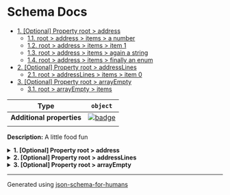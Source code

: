 # Schema Docs

- [1. [Optional] Property root > address](#address)
  - [1.1. root > address > items > a number](#address_items_i0)
  - [1.2. root > address > items > item 1](#address_items_i1)
  - [1.3. root > address > items > again a string](#address_items_i2)
  - [1.4. root > address > items > finally an enum](#address_items_i3)
- [2. [Optional] Property root > addressLines](#addressLines)
  - [2.1. root > addressLines > items > item 0](#addressLines_items_i0)
- [3. [Optional] Property root > arrayEmpty](#arrayEmpty)
  - [3.1. root > arrayEmpty > items](#arrayEmpty_items)

| Type                      | `object`                                                                                                            |
| ------------------------- | ------------------------------------------------------------------------------------------------------------------- |
| **Additional properties** | [![badge](https://img.shields.io/badge/Any+type-allowed-green)](# "Additional Properties of any type are allowed.") |
|                           |                                                                                                                     |

**Description:** A little food fun

<details>
<summary><strong> <a name="address"></a>1. [Optional] Property root > address</strong>  

</summary>
<blockquote>

| Type                      | `array`                                                                                                             |
| ------------------------- | ------------------------------------------------------------------------------------------------------------------- |
| **Additional properties** | [![badge](https://img.shields.io/badge/Any+type-allowed-green)](# "Additional Properties of any type are allowed.") |
|                           |                                                                                                                     |

|                      | Array restrictions |
| -------------------- | ------------------ |
| **Min items**        | N/A                |
| **Max items**        | N/A                |
| **Items unicity**    | False              |
| **Additional items** | True               |
| **Tuple validation** | See below          |
|                      |                    |

| Each item of this array must be      | Description          |
| ------------------------------------ | -------------------- |
| [a number](#address_items_i0)        | -                    |
| [item 1](#address_items_i1)          | followed by a string |
| [again a string](#address_items_i2)  | -                    |
| [finally an enum](#address_items_i3) | -                    |
|                                      |                      |

### <a name="address_items_i0"></a>1.1. root > address > items > a number

**Title:** a number

| Type                      | `number`                                                                                                            |
| ------------------------- | ------------------------------------------------------------------------------------------------------------------- |
| **Additional properties** | [![badge](https://img.shields.io/badge/Any+type-allowed-green)](# "Additional Properties of any type are allowed.") |
|                           |                                                                                                                     |

### <a name="address_items_i1"></a>1.2. root > address > items > item 1

| Type                      | `string`                                                                                                            |
| ------------------------- | ------------------------------------------------------------------------------------------------------------------- |
| **Additional properties** | [![badge](https://img.shields.io/badge/Any+type-allowed-green)](# "Additional Properties of any type are allowed.") |
|                           |                                                                                                                     |

**Description:** followed by a string

### <a name="address_items_i2"></a>1.3. root > address > items > again a string

**Title:** again a string

| Type                      | `enum (of string)`                                                                                                  |
| ------------------------- | ------------------------------------------------------------------------------------------------------------------- |
| **Additional properties** | [![badge](https://img.shields.io/badge/Any+type-allowed-green)](# "Additional Properties of any type are allowed.") |
|                           |                                                                                                                     |

Must be one of:
* "Street"
* "Avenue"
* "Boulevard"

### <a name="address_items_i3"></a>1.4. root > address > items > finally an enum

**Title:** finally an enum

| Type                      | `enum (of string)`                                                                                                  |
| ------------------------- | ------------------------------------------------------------------------------------------------------------------- |
| **Additional properties** | [![badge](https://img.shields.io/badge/Any+type-allowed-green)](# "Additional Properties of any type are allowed.") |
|                           |                                                                                                                     |

Must be one of:
* "NW"
* "NE"
* "SW"
* "SE"

**Example:** 

```json
[
    1600,
    "Pennsylvania",
    "Avenue",
    "NW",
    "Washington"
]
```

</blockquote>
</details>

<details>
<summary><strong> <a name="addressLines"></a>2. [Optional] Property root > addressLines</strong>  

</summary>
<blockquote>

| Type                      | `array`                                                                                                             |
| ------------------------- | ------------------------------------------------------------------------------------------------------------------- |
| **Additional properties** | [![badge](https://img.shields.io/badge/Any+type-allowed-green)](# "Additional Properties of any type are allowed.") |
|                           |                                                                                                                     |

**Description:** list of address lines

|                      | Array restrictions |
| -------------------- | ------------------ |
| **Min items**        | N/A                |
| **Max items**        | N/A                |
| **Items unicity**    | False              |
| **Additional items** | False              |
| **Tuple validation** | See below          |
|                      |                    |

| Each item of this array must be  | Description |
| -------------------------------- | ----------- |
| [item 0](#addressLines_items_i0) | -           |
|                                  |             |

### <a name="addressLines_items_i0"></a>2.1. root > addressLines > items > item 0

| Type                      | `string`                                                                                                            |
| ------------------------- | ------------------------------------------------------------------------------------------------------------------- |
| **Additional properties** | [![badge](https://img.shields.io/badge/Any+type-allowed-green)](# "Additional Properties of any type are allowed.") |
|                           |                                                                                                                     |

</blockquote>
</details>

<details>
<summary><strong> <a name="arrayEmpty"></a>3. [Optional] Property root > arrayEmpty</strong>  

</summary>
<blockquote>

| Type                      | `array`                                                                                                             |
| ------------------------- | ------------------------------------------------------------------------------------------------------------------- |
| **Additional properties** | [![badge](https://img.shields.io/badge/Any+type-allowed-green)](# "Additional Properties of any type are allowed.") |
|                           |                                                                                                                     |

|                      | Array restrictions |
| -------------------- | ------------------ |
| **Min items**        | N/A                |
| **Max items**        | N/A                |
| **Items unicity**    | False              |
| **Additional items** | False              |
| **Tuple validation** | See below          |
|                      |                    |

| Each item of this array must be | Description |
| ------------------------------- | ----------- |
| [items](#arrayEmpty_items)      | -           |
|                                 |             |

### <a name="arrayEmpty_items"></a>3.1. root > arrayEmpty > items

| Type                      | `object`                                                                                                            |
| ------------------------- | ------------------------------------------------------------------------------------------------------------------- |
| **Additional properties** | [![badge](https://img.shields.io/badge/Any+type-allowed-green)](# "Additional Properties of any type are allowed.") |
|                           |                                                                                                                     |

</blockquote>
</details>

----------------------------------------------------------------------------------------------------------------------------
Generated using [json-schema-for-humans](https://github.com/coveooss/json-schema-for-humans)